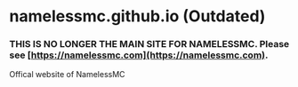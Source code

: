# namelessmc.github.io (Outdated)
### THIS IS NO LONGER THE MAIN SITE FOR NAMELESSMC. Please see [https://namelessmc.com](https://namelessmc.com).

Offical website of NamelessMC
